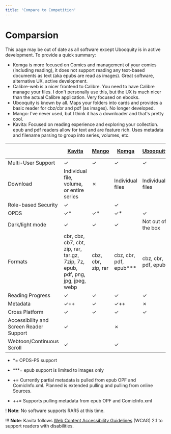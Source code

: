 ```yaml
---
title: 'Compare to Competition'
---
```


# Comparsion
This page may be out of date as all software except Ubooquity is in active development. To provide a quick summary: 
* Komga is more focused on Comics and management of your comics (including reading), it does not support reading any text-based documents as text (aka epubs are read as images). Great software, alternative UX, active development. 
* Calibre-web is a nicer frontend to Calibre. You need to have Calibre manage your files. I don't personally use this, but the UX is much nicer than the actual Calibre application. Very focused on ebooks.
* Ubooquity is known by all. Maps your folders into cards and provides a basic reader for cbz/cbr and pdf (as images). No longer developed.
* Mango: I've never used, but I think it has a downloader and that's pretty cool.
* Kavita: Focused on reading experience and exploring your collection. epub and pdf readers allow for text and are feature rich. Uses metadata and filename parsing to group into series, volumes, etc.  

| | [Kavita](https://github.com/Kareadita/Kavita) | [Mango](https://github.com/hkalexling/Mango) | [Komga](https://github.com/gotson/komga) | [Ubooquity](https://vaemendis.net/ubooquity/) | [Calibre-web](https://github.com/janeczku/calibre-web) |
|  ------ | ------ | ------ | ------ | ------ | ------ |
| Multi-User Support | ✓ | ✓ | ✓ | ✓ | ✓ |
| Download |Individual file, volume, or entire series | ✗ | Individual files | Individual files | Individual files |
| Role-based Security| ✓ | | ✓ |  | ✓ | 
| OPDS  | ✓* | ✓* | ✓* | ✓ | ✓ |
| Dark/light mode | ✓ | ✓ | ✓ | Not out of the box | ✗ |
| Formats | cbr, cbz, cb7, cbt, zip, rar, tar.gz, 7zip, 7z, epub, pdf, png, jpg, jpeg, webp | cbz, cbr, zip, rar | cbz, cbr, pdf, epub*** | cbz, cbr, pdf, epub | mobi, epub, pdf, cbz, cbr, cbt, lit, doc(x), odt, rtf, html |
| Reading Progress | ✓ | ✓ | ✓ | ✓ | ✓ |
| Metadata | ✓++ | ✓ | ✓++ | ✗ | ✓ |
| Cross Platform | ✓ | ✓ | ✓ | ✓ | ✓ |
| Accessibility and Screen Reader Support | ✓ | | ✗ | | ✗ |
| Webtoon/Continuous Scroll | ✓ | |✓ | | |

* *= OPDS-PS support

* ***= epub support is limited to images only 

* += Currently partial metadata is pulled from epub OPF and ComicInfo.xml. Planned is extended pulling and pulling from online Sources. 
* ++= Supports pulling metadata from epub OPF and ComicInfo.xml

! **Note**: No software supports RAR5 at this time.

!!! **Note**: Kavita follows [Web Content Accessibility Guidelines](https://www.w3.org/TR/WCAG21/) (WCAG) 2.1 to support readers with disabilities.